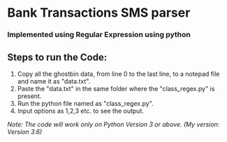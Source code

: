 # Bank Transactions SMS parser 
### Implemented using Regular Expression using python

## Steps to run the Code:
1) Copy all the ghostbin data, from line 0 to the last line, to a notepad file and name it as "data.txt".
2) Paste the "data.txt" in the same folder where the "class_regex.py" is present.
3) Run the python file named as "class_regex.py".
4) Input options as 1,2,3 etc. to see the output. 

_Note: The code will work only on Python Version 3 or above. (My version: Version 3.6)_
